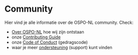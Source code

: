 # Community

Hier vind je alle informatie over de OSPO-NL community. Check:

- [Over OSPO-NL](./over-ospo-nl.md) hoe wij zijn ontstaan
- onze [Contributing Guide](./CONTRIBUTING.md)
- onze [Code of Conduct](./CODE_OF_CONDUCT.md) (gedragscode)
- waar je meer [ondersteuning](./SUPPORT.md) (support) kunt vinden
